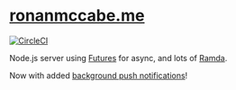 # [ronanmccabe.me](https://ronanmccabe.me)

[![CircleCI](https://circleci.com/gh/ronanyeah/home.svg?style=svg)](https://circleci.com/gh/ronanyeah/home)

Node.js server using [Futures](https://github.com/fluture-js/Fluture) for async, and lots of [Ramda](http://ramdajs.com/).

Now with added [background push notifications](https://github.com/ronanyeah/home/blob/master/server/utils/pushManagement.js)!
